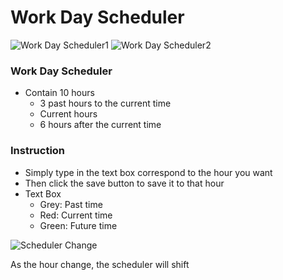 # Work Day Scheduler

![Work Day Scheduler1]("./Assets/images/schedule_1.PNG")
![Work Day Scheduler2]("./Assets/images/schedule_2.PNG")

### Work Day Scheduler

- Contain 10 hours
  - 3 past hours to the current time
  - Current hours
  - 6 hours after the current time

### Instruction

- Simply type in the text box correspond to the hour you want
- Then click the save button to save it to that hour
- Text Box
  - Grey: Past time
  - Red: Current time
  - Green: Future time

![Scheduler Change]("./Assets/images/time_change.PNG")

As the hour change, the scheduler will shift
